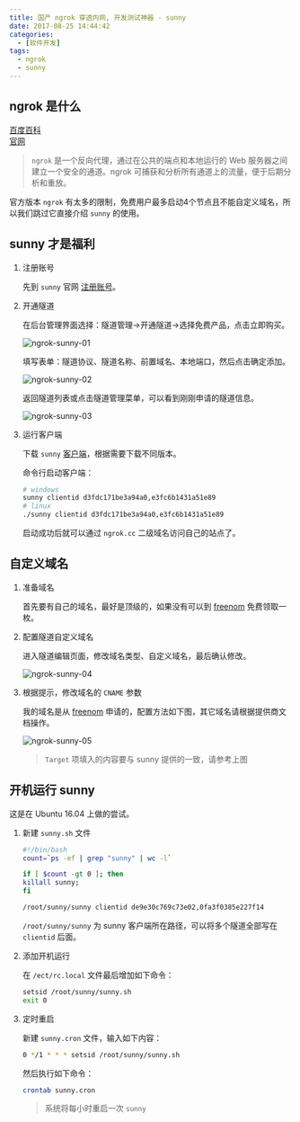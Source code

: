 ```yaml
---
title: 国产 ngrok 穿透内网, 开发测试神器 - sunny
date: 2017-08-25 14:44:42
categories:
  - [软件开发]
tags:
  - ngrok
  - sunny
---
```


## ngrok 是什么

[百度百科](https://baike.baidu.com/item/ngrok/13986278?fr=aladdin)  
[官网](https://ngrok.com/)

> `ngrok` 是一个反向代理，通过在公共的端点和本地运行的 Web 服务器之间建立一个安全的通道。ngrok 可捕获和分析所有通道上的流量，便于后期分析和重放。  

官方版本 `ngrok` 有太多的限制，免费用户最多启动4个节点且不能自定义域名，所以我们跳过它直接介绍 `sunny` 的使用。

## sunny 才是福利

1. 注册账号

    先到 `sunny` 官网 [注册账号](https://www.ngrok.cc/login/register)。

2. 开通隧道

    在后台管理界面选择：隧道管理->开通隧道->选择免费产品，点击立即购买。

    ![ngrok-sunny-01](/images/ngrok-sunny-01.png)

    填写表单：隧道协议、隧道名称、前置域名、本地端口，然后点击确定添加。

    ![ngrok-sunny-02](/images/ngrok-sunny-02.png)

    返回隧道列表或点击隧道管理菜单，可以看到刚刚申请的隧道信息。

    ![ngrok-sunny-03](/images/ngrok-sunny-03.png)

3. 运行客户端

    下载 `sunny` [客户端](https://www.ngrok.cc/#down-client)，根据需要下载不同版本。

    命令行启动客户端：

    ```sh
    # windows
    sunny clientid d3fdc171be3a94a0,e3fc6b1431a51e89
    # linux
    ./sunny clientid d3fdc171be3a94a0,e3fc6b1431a51e89
    ```

    启动成功后就可以通过 `ngrok.cc` 二级域名访问自己的站点了。

## 自定义域名

1. 准备域名

    首先要有自己的域名，最好是顶级的，如果没有可以到 [freenom](http://www.freenom.com) 免费领取一枚。

2. 配置隧道自定义域名

    进入隧道编辑页面，修改域名类型、自定义域名，最后确认修改。

    ![ngrok-sunny-04](/images/ngrok-sunny-04.png)

3. 根据提示，修改域名的 `CNAME` 参数

    我的域名是从 [freenom](http://www.freenom.com) 申请的，配置方法如下图，其它域名请根据提供商文档操作。

    ![ngrok-sunny-05](/images/ngrok-sunny-05.png)

    > `Target` 项填入的内容要与 sunny 提供的一致，请参考上图

## 开机运行 sunny

这是在 Ubuntu 16.04 上做的尝试。

1. 新建 `sunny.sh` 文件

    ```sh
    #!/bin/bash
    count=`ps -ef | grep "sunny" | wc -l`

    if [ $count -gt 0 ]; then
    killall sunny;
    fi

    /root/sunny/sunny clientid de9e30c769c73e02,0fa3f0385e227f14
    ```

    `/root/sunny/sunny` 为 sunny 客户端所在路径，可以将多个隧道全部写在 `clientid` 后面。

2. 添加开机运行

    在 `/ect/rc.local` 文件最后增加如下命令：

    ```sh
    setsid /root/sunny/sunny.sh
    exit 0
    ```

3. 定时重启

    新建 `sunny.cron` 文件，输入如下内容：

    ```sh
    0 */1 * * * setsid /root/sunny/sunny.sh
    ```

    然后执行如下命令：

    ```sh
    crontab sunny.cron
    ```

    > 系统将每小时重启一次 `sunny`
